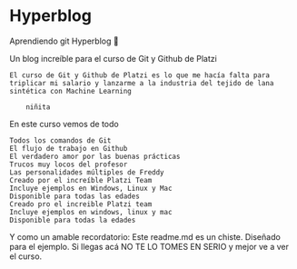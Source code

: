 # Hyperblog
Aprendiendo git
Hyperblog 💚

Un blog increíble para el curso de Git y Github de Platzi

    El curso de Git y Github de Platzi es lo que me hacía falta para triplicar mi salario y lanzarme a la industria del tejido de lana sintética con Machine Learning

        niñita

En este curso vemos de todo

    Todos los comandos de Git
    El flujo de trabajo en Github
    El verdadero amor por las buenas prácticas
    Trucos muy locos del profesor
    Las personalidades múltiples de Freddy
    Creado por el increíble Platzi Team
    Incluye ejemplos en Windows, Linux y Mac
    Disponible para todas las edades
    Creado pro el increible Platzi team
    Incluye ejemplos en windows, linux y mac 
    Disponible para todas la edades
Y como un amable recordatorio: Este readme.md es un chiste. Diseñado para el ejemplo. Si llegas acá NO TE LO TOMES EN SERIO y mejor ve a ver el curso.
